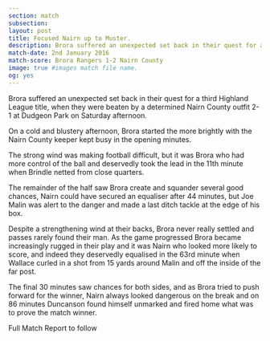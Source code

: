 ```yaml
---
section: match
subsection:
layout: post
title: Focused Nairn up to Muster. 
description: Brora suffered an unexpected set back in their quest for a third Highland League title, when they were beaten by a determined Nairn County outfit 2-1 at Dudgeon Park on Saturday afternoon.   
match-date: 2nd January 2016
match-score: Brora Rangers 1-2 Nairn County
image: true #images match file name.
og: yes
---
```

Brora suffered an unexpected set back in their quest for a third Highland League title, when they were beaten by a determined Nairn County outfit 2-1 at Dudgeon Park on Saturday afternoon. 

On a cold and blustery afternoon, Brora started the more brightly with the Nairn County keeper kept busy in the opening minutes. 

The strong wind was making football difficult, but it was Brora who had more control of the ball and deservedly took the lead in the 11th minute when Brindle netted from close quarters. 

The remainder of the half saw Brora create and squander several good chances, Nairn could have secured an equaliser after 44 minutes, but Joe Malin was alert to the danger and made a last ditch tackle at the edge of his box. 

Despite a strengthening wind at their backs, Brora never really settled and passes rarely found their man. As the game progressed Brora became increasingly rugged in their play and it was Nairn who looked more likely to score, and indeed they deservedly equalised in the 63rd minute when Wallace curled  in a shot from 15 yards around Malin and off the inside of the far post.

The final 30 minutes saw chances for both sides, and as Brora tried to push forward for the winner, Nairn always looked dangerous on the break and on 86 minutes Duncanson  found himself unmarked and fired home what was to prove the match winner. 

Full Match Report to follow 